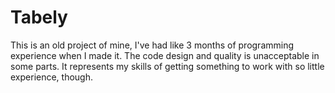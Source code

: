 # Tabely

This is an old project of mine, I've had like 3 months of programming experience when I made it. The code design and quality is unacceptable in some parts. It represents my skills of getting something to work with so little experience, though.
